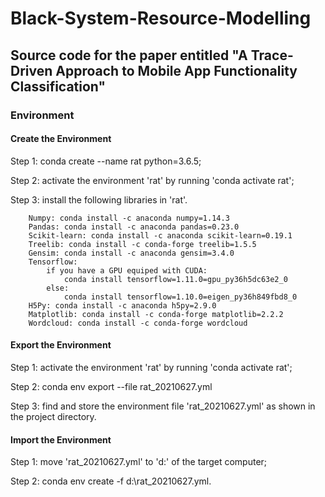 # Black-System-Resource-Modelling
## Source code for the paper entitled "A Trace-Driven Approach to Mobile App Functionality Classification"
### Environment
#### Create the Environment
Step 1: conda create --name rat python=3.6.5;

Step 2: activate the environment 'rat' by running 'conda activate rat';

Step 3: install the following libraries in 'rat'.

        Numpy: conda install -c anaconda numpy=1.14.3
        Pandas: conda install -c anaconda pandas=0.23.0
        Scikit-learn: conda install -c anaconda scikit-learn=0.19.1
        Treelib: conda install -c conda-forge treelib=1.5.5
        Gensim: conda install -c anaconda gensim=3.4.0
        Tensorflow: 
            if you have a GPU equiped with CUDA:
                conda install tensorflow=1.11.0=gpu_py36h5dc63e2_0
            else:
                conda install tensorflow=1.10.0=eigen_py36h849fbd8_0
        H5Py: conda install -c anaconda h5py=2.9.0
        Matplotlib: conda install -c conda-forge matplotlib=2.2.2
        Wordcloud: conda install -c conda-forge wordcloud

#### Export the Environment
Step 1: activate the environment 'rat' by running 'conda activate rat';

Step 2: conda env export --file rat_20210627.yml

Step 3: find and store the environment file 'rat_20210627.yml' as shown in the project directory.

#### Import the Environment
Step 1: move 'rat_20210627.yml' to 'd:\' of the target computer;

Step 2: conda env create -f  d:\rat_20210627.yml.